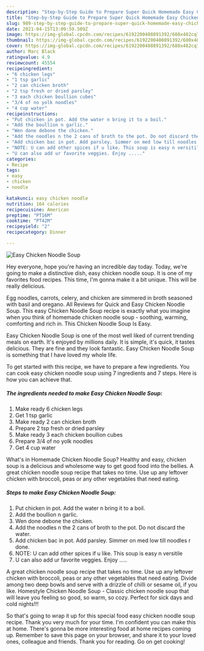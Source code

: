 ```yaml
---
description: "Step-by-Step Guide to Prepare Super Quick Homemade Easy Chicken Noodle Soup"
title: "Step-by-Step Guide to Prepare Super Quick Homemade Easy Chicken Noodle Soup"
slug: 989-step-by-step-guide-to-prepare-super-quick-homemade-easy-chicken-noodle-soup
date: 2021-04-15T13:09:59.509Z
image: https://img-global.cpcdn.com/recipes/6192200408891392/680x482cq70/easy-chicken-noodle-soup-recipe-main-photo.jpg
thumbnail: https://img-global.cpcdn.com/recipes/6192200408891392/680x482cq70/easy-chicken-noodle-soup-recipe-main-photo.jpg
cover: https://img-global.cpcdn.com/recipes/6192200408891392/680x482cq70/easy-chicken-noodle-soup-recipe-main-photo.jpg
author: Marc Black
ratingvalue: 4.9
reviewcount: 45554
recipeingredient:
- "6 chicken legs"
- "1 tsp garlic"
- "2 can chicken broth"
- "2 tsp fresh or dried parsley"
- "3 each chicken boullion cubes"
- "3/4 of no yolk noodles"
- "4 cup water"
recipeinstructions:
- "Put chicken in pot. Add the water n bring it to a boil."
- "Add the boullion n garlic."
- "Wen done debone the chicken."
- "Add the noodles n the 2 cans of broth to the pot. Do not discard the water."
- "Add chicken bac in pot. Add parsley. Simmer on med low till noodles r done."
- "NOTE: U can add other spices if u like. This soup is easy n versitile"
- "U can also add ur favorite veggies. Enjoy ....."
categories:
- Recipe
tags:
- easy
- chicken
- noodle

katakunci: easy chicken noodle 
nutrition: 164 calories
recipecuisine: American
preptime: "PT16M"
cooktime: "PT42M"
recipeyield: "2"
recipecategory: Dinner

---
```



![Easy Chicken Noodle Soup](https://img-global.cpcdn.com/recipes/6192200408891392/680x482cq70/easy-chicken-noodle-soup-recipe-main-photo.jpg)

Hey everyone, hope you're having an incredible day today. Today, we're going to make a distinctive dish, easy chicken noodle soup. It is one of my favorites food recipes. This time, I'm gonna make it a bit unique. This will be really delicious.

Egg noodles, carrots, celery, and chicken are simmered in broth seasoned with basil and oregano. All Reviews for Quick and Easy Chicken Noodle Soup. This easy Chicken Noodle Soup recipe is exactly what you imagine when you think of homemade chicken noodle soup - soothing, warming, comforting and rich in. This Chicken Noodle Soup Is Easy.

Easy Chicken Noodle Soup is one of the most well liked of current trending meals on earth. It's enjoyed by millions daily. It is simple, it's quick, it tastes delicious. They are fine and they look fantastic. Easy Chicken Noodle Soup is something that I have loved my whole life.


To get started with this recipe, we have to prepare a few ingredients. You can cook easy chicken noodle soup using 7 ingredients and 7 steps. Here is how you can achieve that.

<!--inarticleads1-->

##### The ingredients needed to make Easy Chicken Noodle Soup:

1. Make ready 6 chicken legs
1. Get 1 tsp garlic
1. Make ready 2 can chicken broth
1. Prepare 2 tsp fresh or dried parsley
1. Make ready 3 each chicken boullion cubes
1. Prepare 3/4 of no yolk noodles
1. Get 4 cup water


What&#39;s in Homemade Chicken Noodle Soup? Healthy and easy, chicken soup is a delicious and wholesome way to get good food into the bellies. A great chicken noodle soup recipe that takes no time. Use up any leftover chicken with broccoli, peas or any other vegetables that need eating. 

<!--inarticleads2-->

##### Steps to make Easy Chicken Noodle Soup:

1. Put chicken in pot. Add the water n bring it to a boil.
1. Add the boullion n garlic.
1. Wen done debone the chicken.
1. Add the noodles n the 2 cans of broth to the pot. Do not discard the water.
1. Add chicken bac in pot. Add parsley. Simmer on med low till noodles r done.
1. NOTE: U can add other spices if u like. This soup is easy n versitile
1. U can also add ur favorite veggies. Enjoy .....


A great chicken noodle soup recipe that takes no time. Use up any leftover chicken with broccoli, peas or any other vegetables that need eating. Divide among two deep bowls and serve with a drizzle of chilli or sesame oil, if you like. Homestyle Chicken Noodle Soup - Classic chicken noodle soup that will leave you feeling so good, so warm, so cozy. Perfect for sick days and cold nights!!! 

So that's going to wrap it up for this special food easy chicken noodle soup recipe. Thank you very much for your time. I'm confident you can make this at home. There's gonna be more interesting food at home recipes coming up. Remember to save this page on your browser, and share it to your loved ones, colleague and friends. Thank you for reading. Go on get cooking!
